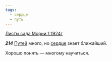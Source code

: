 ```yaml
---
tags:
  - сердце
  - путь
---
```


[Листы сада Мории 1 1924г](https://127.0.0.1:4002/agni/1924)

___214___
[Путей](../../../tags/#путь) много, но [сердце](../../../tags/#сердце) знает ближайший.   

Хорошо понять — многому научиться.   

